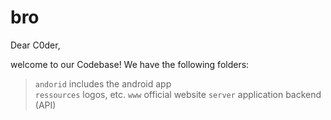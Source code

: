 bro
===

Dear C0der, 

welcome to our Codebase! We have the following folders:

> `andorid` includes the android app  
> `ressources` logos, etc.
> `www` official website
> `server` application backend (API)
